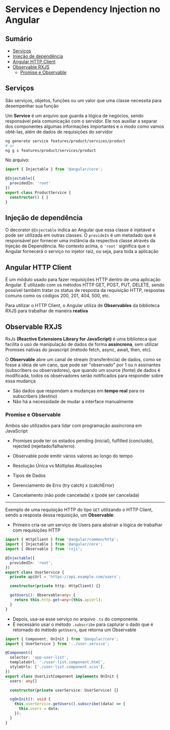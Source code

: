 <h1> Services e Dependency Injection no Angular </h1>

<h2> Sumário </h2>

- [Serviços](#serviços)
- [Injeção de dependência](#injeção-de-dependência)
- [Angular HTTP Client](#angular-http-client)
- [Observable RXJS](#observable-rxjs)
  - [Promise e Observable](#promise-e-observable)

## Serviços

São serviços, objetos, funções ou um valor que uma classe necessita para desempenhar sua função

Um **Service** é um arquivo que guarda a lógica de negócios, sendo responsável pela comunicação com o servidor. Ele nos auxiliar a separar dos componentes algumas informações importantes e o modo como vamos obtê-las, além de dados de requisições do servidor

```bash
ng generate service features/product/services/product
# or
ng g s features/product/services/product
```

No arquivo:

```ts
import { Injectable } from '@angular/core';

@Injectable({
  providedIn: 'root'
})
export class ProductService {
  constructor() { }
}
```

## Injeção de dependência

O decorator `@Injectable` indica ao Angular que essa classe é injetável e pode ser utilizada em outras classes. O `provideIn` é um metadado que é responsável por fornecer uma instância da respectiva classe através da Injeção de Dependência. No contexto acima, o `'root'` significa que o Angular fornecerá o serviço no injetor raiz, ou seja, para toda a aplicação

## Angular HTTP Client

É um módulo usado para fazer requisições HTTP dentro de uma aplicação Angular. É utilizado com os métodos HTTP GET, POST, PUT, DELETE, sendo possível também tratar os status de resposta da requisição HTTP, respostas comuns como os códigos 200, 201, 404, 500, etc.

Para utilizar o HTTP Client, o Angular utiliza de **Observables** da biblioteca RXJS para trabalhar de maneira **reativa**

## Observable RXJS

RxJs **(Reactive Extensions Library for JavaScript)** é uma biblioteca que facilita o uso de manipulação de dados de forma **assíncrona**, sem utilizar Promises nativas do javascript (método fetch, async, await, then, etc).

O **Observable** abre um canal de stream (transferência) de dados, como se fosse a ideia de um cano, que pode ser "observado" por 1 ou n assinantes (subscribers ou observadores), que quando um source (fonte) de dados é modificada, todos os observadores serão notificados para responder sobre essa mudança

- São dados que respondam a mudanças em **tempo real** para os subscribers (destino)
- Não há a necessidade de mudar a interface manualmente

### Promise e Observable

Ambos são utilizados para lidar com programação assíncrona em JavaScript

- Promises pode ter os estados pending (inicial), fulfilled (concluído), rejected (rejeitado/falha/erro).
- Observable pode emitir vários valores ao longo do tempo

- Resolução Única vs Múltiplas Atualizações
- Tipos de Dados
- Gerenciamento de Erro (try catch) x (catchError)
- Cancelamento (não pode cancelada) x (pode ser cancelada)

---

Exemplo de uma requisição HTTP do tipo `GET` utilizando o HTTP Client, sendo a resposta dessa requisição, um **Observable**:

- Primeiro cria-se um serviço de Users para abstrair a lógica de trabalhar com requisições HTTP

```ts
import { HttpClient } from '@angular/common/http';
import { Injectable } from '@angular/core';
import { Observable } from 'rxjs';

@Injectable({
  providedIn: 'root',
})
export class UserService {
  private apiUrl = 'https://api.example.com/users';

  constructor(private http: HttpClient) {}

  getUsers(): Observable<any> {
    return this.http.get<any>(this.apiUrl);
  }
}
```

- Depois, usa-se esse serviço no arquivo `.ts` do componente.
- É necessário usar o método `.subscribe` para capturar o dado que é retornado do método `getUsers`, que retorna um Observable

```ts
import { Component, OnInit } from '@angular/core';
import { UserService } from '../user.service';

@Component({
  selector: 'app-user-list',
  templateUrl: './user-list.component.html',
  styleUrls: ['./user-list.component.scss'],
})
export class UserListComponent implements OnInit {
  users: any[]

  constructor(private userService: UserService) {}

  ngOnInit(): void {
    this.userService.getUsers().subscribe((data) => {
      this.users = data;
    });
  }
}
```
